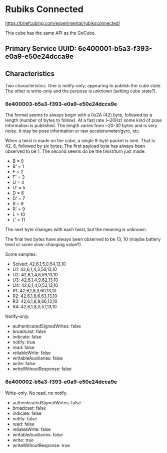 # Rubiks Connected

https://briefcubing.com/experimental/rubiksconnected/

This cube has the same API as the GoCube.

## Primary Service UUID: 6e400001-b5a3-f393-e0a9-e50e24dcca9e

## Characteristics

Two characteristics. One is notify-only; appearing to publish the cube state. The other is write-only and the purpose is unknown (setting cube state?).

### 6e400003-b5a3-f393-e0a9-e50e24dcca9e

The format seems to always begin with a 0x2A (42) byte, followed by a length (number of bytes to follow). At a fast rate (~20Hz) some kind of pose information is published. The length varies from ~20-30 bytes and is very noisy. It may be pose information or raw accelerometer/gyro, etc.

When a twist is made on the cube, a single 8-byte packet is sent. That is 42, 6, followed by six bytes. The first payload byte has always been observed to be 1. The second seems do be the twist/turn just made:

* B = 0
* B' = 1
* F = 2
* F' = 3
* U = 4
* U' = 5
* D = 6
* D' = 7
* R = 8
* R' = 9
* L = 10
* L' = 11

The next byte changes with each twist, but the meaning is unknown.

The final two bytes have always been observed to be 13, 10 (maybe battery level or some slow-changing value?).

Some samples:

* Solved: 42,6,1,5,0,54,13,10
* U1: 42,6,1,4,3,56,13,10
* U2: 42,6,1,4,6,59,13,10
* U3: 42,6,1,4,9,62,13,10
* U4: 42,6,1,4,0,53,13,10
* R1: 42,6,1,8,3,60,13,10
* R2: 42,6,1,8,6,63,13,10
* R3: 42,6,1,8,9,66,13,10
* R4: 42,6,1,8,0,57,13,10

Notify-only.

* authenticatedSignedWrites: false
* broadcast: false
* indicate: false
* notify: true
* read: false
* reliableWrite: false
* writableAuxiliaries: false
* write: false
* writeWithoutResponse: false

### 6e400002-b5a3-f393-e0a9-e50e24dcca9e

Write-only. No read, no notify.

* authenticatedSignedWrites: false
* broadcast: false
* indicate: false
* notify: false
* read: false
* reliableWrite: false
* writableAuxiliaries: false
* write: true
* writeWithoutResponse: true
